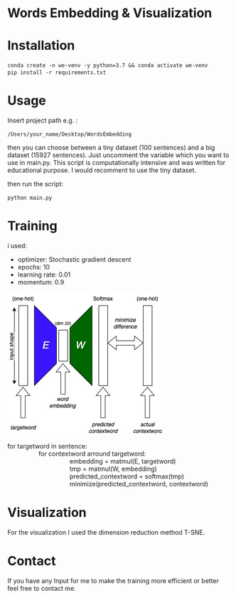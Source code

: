 # Words Embedding & Visualization

# Installation
```
conda create -n we-venv -y python=3.7 && conda activate we-venv
pip install -r requirements.txt
```
# Usage

Insert project path e.g. : 
```
/Users/your_name/Desktop/WordsEmbedding
```
then you can choose between a tiny dataset (100 sentences) and a big dataset (15927 sentences).
Just uncomment the variable which you want to use in main.py. This script is computationally intensive 
and was written for educational purpose. I would recomment to use the tiny dataset.

then run the script:
```
python main.py
```

# Training

i used:
- optimizer: Stochastic gradient descent
- epochs: 10
- learning rate: 0.01
- momentum:   0.9

![](embedding.jpg)


for targetword in sentence:  
&emsp;&emsp;&emsp;&emsp;&emsp;for contextword arround targetword:  
&emsp;&emsp;&emsp;&emsp;&emsp;&emsp;&emsp;&emsp;&emsp;&emsp;embedding = matmul(E, targetword)  
&emsp;&emsp;&emsp;&emsp;&emsp;&emsp;&emsp;&emsp;&emsp;&emsp;tmp = matmul(W, embedding)  
&emsp;&emsp;&emsp;&emsp;&emsp;&emsp;&emsp;&emsp;&emsp;&emsp;predicted_contextword = softmax(tmp)  
&emsp;&emsp;&emsp;&emsp;&emsp;&emsp;&emsp;&emsp;&emsp;&emsp;minimize(predicted_contextword, contextword)

# Visualization

For the visualization I used the dimension reduction method T-SNE.



# Contact
If you have any Input for me to make the training more efficient or better feel free to contact me.




